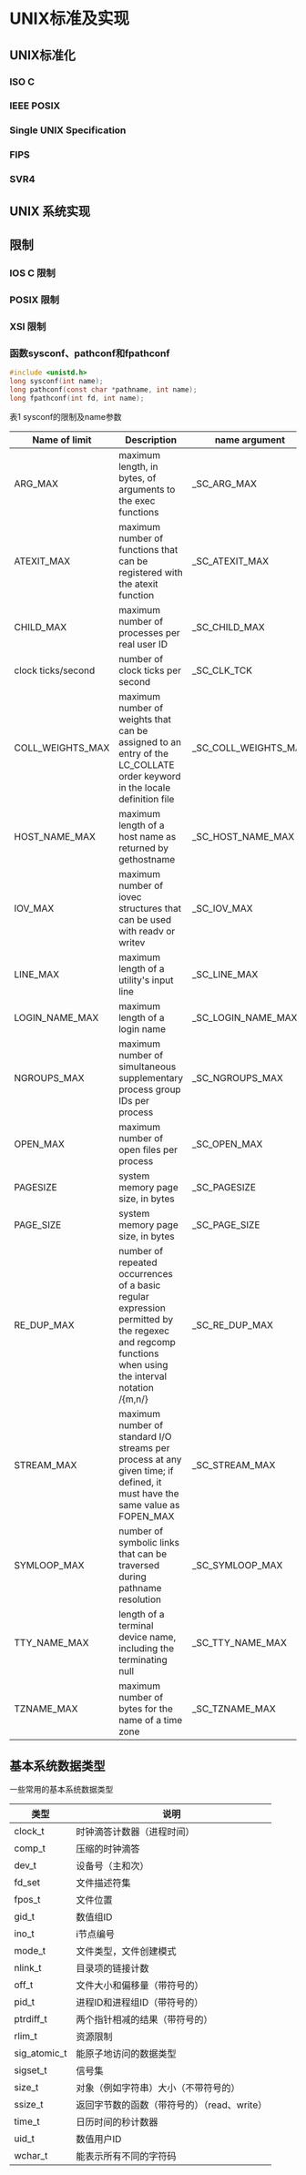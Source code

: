 # UNIX标准及实现

## UNIX标准化

### ISO C

### IEEE POSIX

### Single UNIX Specification

### FIPS


### SVR4

## UNIX 系统实现

## 限制
### IOS C 限制
### POSIX 限制
### XSI 限制

### 函数sysconf、pathconf和fpathconf

```C
#include <unistd.h>
long sysconf(int name);
long pathconf(const char *pathname, int name);
long fpathconf(int fd, int name);
```

表1 sysconf的限制及name参数

|  Name of limit       | Description  | name argument |
|  ----                | ----  | ---- |
| ARG_MAX              | maximum length, in bytes, of arguments to the exec functions | _SC_ARG_MAX |
| ATEXIT_MAX           | maximum number of functions that can be registered with the atexit function | _SC_ATEXIT_MAX |
| CHILD_MAX            | maximum number of processes per real user ID | _SC_CHILD_MAX |
| clock ticks/second   | number of clock ticks per second | _SC_CLK_TCK |
| COLL_WEIGHTS_MAX    | maximum number of weights that can be assigned to an entry of the LC_COLLATE order keyword in the locale definition file | _SC_COLL_WEIGHTS_MAX |
| HOST_NAME_MAX       | maximum length of a host name as returned by gethostname | _SC_HOST_NAME_MAX |
| IOV_MAX            | maximum number of iovec structures that can be used with readv or writev | _SC_IOV_MAX |
| LINE_MAX           |maximum length of a utility's input line |_SC_LINE_MAX|
| LOGIN_NAME_MAX    |maximum length of a login name | _SC_LOGIN_NAME_MAX|
| NGROUPS_MAX       |maximum number of simultaneous supplementary process group IDs per process | _SC_NGROUPS_MAX|
| OPEN_MAX|maximum number of open files per process |_SC_OPEN_MAX |
|PAGESIZE | system memory page size, in bytes| _SC_PAGESIZE|
| PAGE_SIZE|system memory page size, in bytes | _SC_PAGE_SIZE|
| RE_DUP_MAX| number of repeated occurrences of a basic regular expression permitted by the regexec and regcomp functions when using the interval notation /{m,n/}|_SC_RE_DUP_MAX |
| STREAM_MAX| maximum number of standard I/O streams per process at any given time; if defined, it must have the same value as FOPEN_MAX| _SC_STREAM_MAX|
|SYMLOOP_MAX |number of symbolic links that can be traversed during pathname resolution | _SC_SYMLOOP_MAX|
|TTY_NAME_MAX |length of a terminal device name, including the terminating null | _SC_TTY_NAME_MAX|
|TZNAME_MAX | maximum number of bytes for the name of a time zone| _SC_TZNAME_MAX|


## 基本系统数据类型
一些常用的基本系统数据类型

| 类型|说明 |
|----|----|
|clock_t	|时钟滴答计数器（进程时间）|
|comp_t	|压缩的时钟滴答|
|dev_t	|设备号（主和次）|
|fd_set|	文件描述符集|
|fpos_t	|文件位置|
|gid_t	|数值组ID|
|ino_t	|i节点编号|
|mode_t	|文件类型，文件创建模式|
|nlink_t	|目录项的链接计数|
|off_t	|文件大小和偏移量（带符号的）|
|pid_t|	进程ID和进程组ID（带符号的）|
|ptrdiff_t|	两个指针相减的结果（带符号的）|
|rlim_t	|资源限制|
|sig_atomic_t|	能原子地访问的数据类型|
|sigset_t	|信号集|
|size_t	|对象（例如字符串）大小（不带符号的）|
|ssize_t|	返回字节数的函数（带符号的）（read、write）|
|time_t	|日历时间的秒计数器|
|uid_t	|数值用户ID|
|wchar_t|	能表示所有不同的字符码|

















